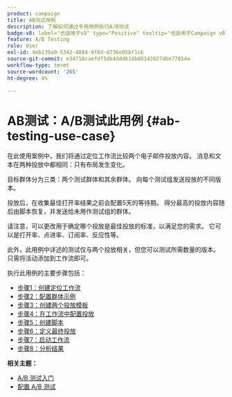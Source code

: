 ```yaml
---
product: campaign
title: AB测试用例
description: 了解如何通过专用用例执行A/B测试
badge-v8: label="也适用于v8" type="Positive" tooltip="也适用于Campaign v8"
feature: A/B Testing
role: User
exl-id: 4eb139a0-5342-4084-9f6d-d736e05bf1c6
source-git-commit: e34718caefdf5db4ddd61db601420274be77054e
workflow-type: tm+mt
source-wordcount: '265'
ht-degree: 4%

---
```


# AB测试：A/B测试此用例 {#ab-testing-use-case}

在此使用案例中，我们将通过定位工作流比较两个电子邮件投放内容。 消息和文本在两种投放中都相同：只有布局发生变化。

目标群体分为三类：两个测试群体和其余群体。 向每个测试组发送投放的不同版本。

投放后，在收集最佳打开率结果之前会配置5天的等待期。 得分最高的投放内容随后由脚本恢复，并发送给未用作测试组的群体。

请注意，可以更改用于确定哪个投放是最佳投放的标准，以满足您的需求。 它可以是打开率、点进率、订阅率、反应性等。

此外，此用例中详述的测试仅与两个投放相关，但您可以测试所需数量的版本。 只需将活动添加到工作流即可。

执行此用例的主要步骤包括：

* [步骤1：创建定位工作流](a-b-testing-uc-targeting-workflow.md)
* [步骤2：配置群体示例](a-b-testing-uc-population-samples.md)
* [步骤3：创建两个投放模板](a-b-testing-uc-delivery-templates.md)
* [步骤4：在工作流中配置投放](a-b-testing-uc-configuring-deliveries.md)
* [步骤5：创建脚本](a-b-testing-uc-script.md)
* [步骤6：定义最终投放](a-b-testing-uc-final-delivery.md)
* [步骤7：启动工作流](a-b-testing-uc-start-workflow.md)
* [步骤8：分析结果](a-b-testing-uc-analyzing.md)

**相关主题：**

* [A/B 测试入门](get-started-a-b-testing.md)
* [配置 A/B 测试](configuring-a-b-testing.md)
